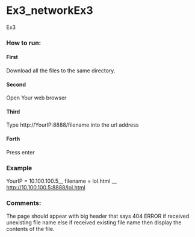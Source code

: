 # Ex3_networkEx3
Ex3

### How to run:
#### First
Download all the files to the same directory.
#### Second
Open Your web browser
#### Third
Type http://YourIP:8888/filename into the url address
#### Forth
Press enter
### Example
YourIP = 10.100.100.5__
filename = lol.html __
http://10.100.100.5:8888/lol.html
### Comments:
The page should appear with big header that says 404 ERROR if received unexisting file name
else if received existing file name then display the contents of the file.

